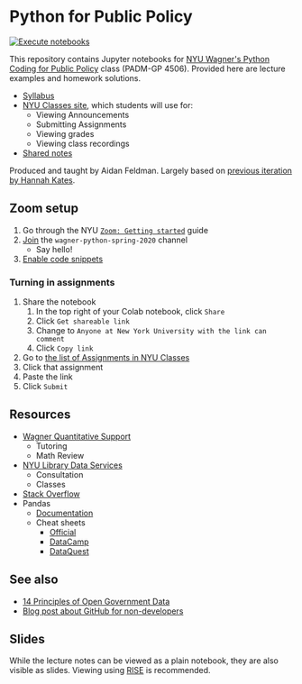 # Python for Public Policy

[![Execute notebooks](https://github.com/afeld/python-public-policy/workflows/Execute%20notebooks/badge.svg)](https://github.com/afeld/python-public-policy/actions?query=workflow%3A%22Execute+notebooks%22+branch%3Amaster)

This repository contains Jupyter notebooks for [NYU Wagner's Python Coding for Public Policy](https://wagner.nyu.edu/education/courses/python-coding-for-public-policy) class (PADM-GP 4506). Provided here are lecture examples and homework solutions.

- [Syllabus](syllabus.md)
- [NYU Classes site](https://newclasses.nyu.edu/portal/site/08599039-1e6b-4c40-98f4-1a862293dbee), which students will use for:
  - Viewing Announcements
  - Submitting Assignments
  - Viewing grades
  - Viewing class recordings
- [Shared notes](https://docs.google.com/document/d/1umb8kbKZuKR05K7Bvl2WD4N_EfGHW2WsOQpqFAlLQXU/edit#)

Produced and taught by Aidan Feldman. Largely based on [previous iteration by Hannah Kates](https://github.com/hannahkates/python-public-policy).

## Zoom setup

1. Go through the NYU [`Zoom: Getting started`](https://nyu.service-now.com/servicelink/kb_search.do?id=KB0017503) guide
1. [Join](https://support.zoom.us/hc/en-us/articles/200912909-Getting-Started-With-Channels-Group-Messaging-) the `wagner-python-spring-2020` channel
   - Say hello!
1. [Enable code snippets](https://support.zoom.us/hc/en-us/articles/360000489103-Send-Code-Snippet#h_0ab63944-9b0d-44a5-a5b7-6c6191c1e317)

### Turning in assignments

1. Share the notebook
   1. In the top right of your Colab notebook, click `Share`
   1. Click `Get shareable link`
   1. Change to `Anyone at New York University with the link can comment`
   1. Click `Copy link`
1. Go to [the list of Assignments in NYU Classes](https://newclasses.nyu.edu/portal/site/08599039-1e6b-4c40-98f4-1a862293dbee/tool/03a85694-beaf-4776-8b45-ee8944282c3c)
1. Click that assignment
1. Paste the link
1. Click `Submit`

## Resources

- [Wagner Quantitative Support](https://wagner.nyu.edu/portal/students/academics/advisement/quantitative)
  - Tutoring
  - Math Review
- [NYU Library Data Services](https://library.nyu.edu/departments/data-services/)
  - Consultation
  - Classes
- [Stack Overflow](https://stackoverflow.com/)
- Pandas
  - [Documentation](https://pandas.pydata.org/pandas-docs/stable/)
  - Cheat sheets
    - [Official](https://pandas.pydata.org/Pandas_Cheat_Sheet.pdf)
    - [DataCamp](http://datacamp-community-prod.s3.amazonaws.com/dbed353d-2757-4617-8206-8767ab379ab3)
    - [DataQuest](https://www.dataquest.io/blog/pandas-cheat-sheet/)

## See also

- [14 Principles of Open Government Data](https://opengovdata.io/2014/principles/)
- [Blog post about GitHub for non-developers](https://medium.com/nyc-planning-digital/git-what-extolling-githubs-virtues-to-non-coders-6cc11f1a5fd2)

## Slides

While the lecture notes can be viewed as a plain notebook, they are also visible as slides. Viewing using [RISE](https://rise.readthedocs.io/) is recommended.
